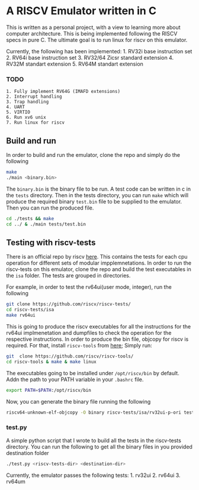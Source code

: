 # A RISCV Emulator written in C

This is written as a personal project, with a view to learning more about
computer architecture. This is being implemented following the RISCV specs in
pure C. The ultimate goal is to run linux for riscv on this emulator.

Currently, the following has been implemented:
    1. RV32i base instruction set
    2. RV64i base instruction set
    3. RV32/64 Zicsr standard extension
    4. RV32M standart extension
    5. RV64M standart extension

### TODO
    1. Fully implement RV64G (IMAFD extensions)
    2. Interrupt handling
    3. Trap handling
    4. UART
    5. VIRTIO
    6. Run xv6 unix 
    7. Run linux for riscv

## Build and run

In order to build and run the emulator, clone the repo and simply do the following

```bash
make
./main <binary.bin>
```

The ```binary.bin``` is the binary file to be run. A test code can be written
in c in the ```tests``` directory. Then in the tests directory, you can run
```make``` which will produce the required binary ```test.bin``` file to be
supplied to the emulator. Then you can run the produced file.

```bash
cd ./tests && make
cd ../ & ./main tests/test.bin
```

## Testing with riscv-tests

There is an official repo by riscv [here](https://github.com/riscv/riscv-tests/).
This contains the tests for each cpu operation for different sets of modular
impplemnetations. In order to run the riscv-tests on this emulator, clone the
repo and build the test executables in the ```isa``` folder. The tests are
grouped in directories.

For example, in order to test the rv64ui(user mode, integer), run the following

```bash
git clone https://github.com/riscv/riscv-tests/
cd riscv-tests/isa
make rv64ui
```

This is going to produce the riscv executables for all the instructions for the
rv64ui implmenetation and dumpfiles to check the operation for the respective
instructions. In order to produce the bin file, objcopy for riscv is required.
For that, install ```riscv-tools``` from [here](https://github.com/riscv/riscv-tests/);
Simply run:

```bash
git  clone https://github.com/riscv/riscv-tools/
cd riscv-tools & make & make linux
```

The executables going to be installed under ```/opt/riscv/bin``` by default.
Addn the path to your PATH variable in your ```.bashrc``` file.

```bash
export PATH=$PATH:/opt/riscv/bin
```

Now, you can generate the binary file running the following

```bash
riscv64-unknown-elf-objcopy -O binary riscv-tests/isa/rv32ui-p-ori tests/ori.bin
```

### test.py

A simple python script that I wrote to build all the tests in the riscv-tests
directory. You can run the following to get all the binary files in you
provided destination folder

```bash
./test.py <riscv-tests-dir> <destination-dir>
```

Currently, the emulator passes the following tests:
    1. rv32ui
    2. rv64ui
    3. rv64um
